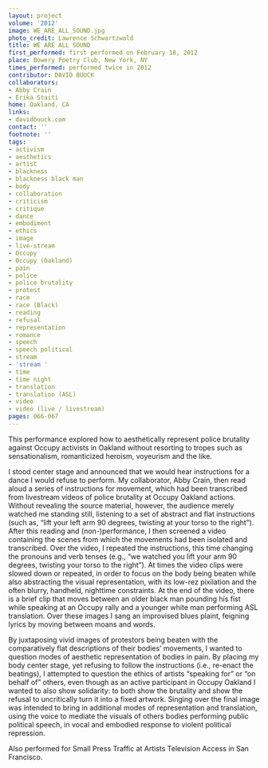 ```yaml
---
layout: project
volume: '2012'
image: WE_ARE_ALL_SOUND.jpg
photo_credit: Lawrence Schwartzwald
title: WE ARE ALL SOUND
first_performed: first performed on February 18, 2012
place: Bowery Poetry Club, New York, NY
times_performed: performed twice in 2012
contributor: DAVID BUUCK
collaborators:
- Abby Crain
- Erika Staiti
home: Oakland, CA
links:
- davidbuuck.com
contact: ''
footnote: ''
tags:
- activism
- aesthetics
- artist
- blackness
- blackness black man
- body
- collaboration
- criticism
- critique
- dance
- embodiment
- ethics
- image
- live-stream
- Occupy
- Occupy (Oakland)
- pain
- police
- police brutality
- protest
- race
- race (Black)
- reading
- refusal
- representation
- romance
- speech
- speech political
- stream
- 'stream '
- time
- time night
- translation
- translation (ASL)
- video
- video (live / livestream)
pages: 066-067
---
```


This performance explored how to aesthetically represent police brutality against Occupy activists in Oakland without resorting to tropes such as sensationalism, romanticized heroism, voyeurism and the like.

I stood center stage and announced that we would hear instructions for a dance I would refuse to perform. My collaborator, Abby Crain, then read aloud a series of instructions for movement, which had been transcribed from livestream videos of police brutality at Occupy Oakland actions. Without revealing the source material, however, the audience merely watched me standing still, listening to a set of abstract and flat instructions (such as, “lift your left arm 90 degrees, twisting at your torso to the right”). After this reading and (non-)performance, I then screened a video containing the scenes from which the movements had been isolated and transcribed. Over the video, I repeated the instructions, this time changing the pronouns and verb tenses (e.g., “we watched you lift your arm 90 degrees, twisting your torso to the right”). At times the video clips were slowed down or repeated, in order to focus on the body being beaten while also abstracting the visual representation, with its low-rez pixilation and the often blurry, handheld, nighttime constraints. At the end of the video, there is a brief clip that moves between an older black man pounding his fist while speaking at an Occupy rally and a younger white man performing ASL translation. Over these images I sang an improvised blues plaint, feigning lyrics by moving between moans and words.

By juxtaposing vivid images of protestors being beaten with the comparatively flat descriptions of their bodies’ movements, I wanted to question modes of aesthetic representation of bodies in pain. By placing my body center stage, yet refusing to follow the instructions (i.e., re-enact the beatings), I attempted to question the ethics of artists “speaking for” or “on behalf of” others, even though as an active participant in Occupy Oakland I wanted to also show solidarity: to both show the brutality and show the refusal to uncritically turn it into a fixed artwork. Singing over the final image was intended to bring in additional modes of representation and translation, using the voice to mediate the visuals of others bodies performing public political speech, in vocal and embodied response to violent political repression.

Also performed for Small Press Traffic at Artists Television Access in San Francisco.

